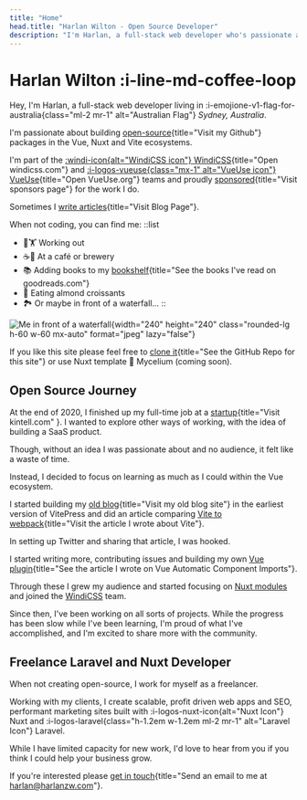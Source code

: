 ```yaml
---
title: "Home"
head.title: "Harlan Wilton - Open Source Developer"
description: "I'm Harlan, a full-stack web developer who's passionate about open-source. I like to build packages that delight while learning the inner complexities of the Vue, Nuxt and Vite ecosystems."
---
```


# Harlan Wilton :i-line-md-coffee-loop

Hey, I'm Harlan, a full-stack web developer living in :i-emojione-v1-flag-for-australia{class="ml-2 mr-1" alt="Australian Flag"} _Sydney, Australia_. 

I'm passionate about building [open-source](https://github.com/harlan-zw){title="Visit my Github"} packages in the Vue, Nuxt and Vite ecosystems.

I'm part of the [:windi-icon{alt="WindiCSS icon"} WindiCSS](https://windicss.com){title="Open windicss.com"} and [:i-logos-vueuse{class="mx-1" alt="VueUse icon"} VueUse](https://vueuse.org){title="Open VueUse.org"} teams and proudly [sponsored](/sponsors){title="Visit sponsors page"} for the work I do. 

Sometimes I [write articles](/blog){title="Visit Blog Page"}.

When not coding, you can find me:
::list
- 🏃🏋️ Working out 
- ☕🍺 At a café or brewery
- 📚 Adding books to my [bookshelf](https://www.goodreads.com/user/show/122898515-harlan-wilton){title="See the books I've read on goodreads.com"}
- 🥐 Eating almond croissants 
- 🏞️ Or maybe in front of a waterfall... 
::

![Me in front of a waterfall](/harlan-wilton.jpeg){width="240" height="240" class="rounded-lg h-60 w-60 mx-auto" format="jpeg" lazy="false"}

If you like this site please feel free to [clone it](https://github.com/harlan-zw/harlanzw.com){title="See the GitHub Repo for this site"} or use Nuxt template 🍄 Mycelium (coming soon).

## Open Source Journey

At the end of 2020, I finished up my full-time job at a [startup](https://kintell.com/){title="Visit kintell.com" }. I wanted to explore other ways of working,
with the idea of building a SaaS product.

Though, without an idea I was passionate about and no audience, it felt like a waste of time.

Instead, I decided to focus on learning as much as I could within the Vue ecosystem. 

I started building my [old blog](https://old.harlanzw.com){title="Visit my old blog site"}
in the earliest version of VitePress and did an article comparing [Vite to webpack](/blog/how-the-heck-does-vite-work){title="Visit the article I wrote about Vite"}.

In setting up Twitter and sharing that article, I was hooked.

I started writing more, contributing issues and building my own [Vue plugin](/blog/vue-automatic-component-imports){title="See the article I wrote on Vue Automatic Component Imports"}.

Through these I grew my audience and started focusing on [Nuxt modules](/projects) and joined the [WindiCSS](htttp://windicss.com) team.

Since then, I've been working on all sorts of projects. While the progress has been slow while I've been learning, I'm proud of what I've accomplished, 
and I'm excited to share more with the community.

## Freelance Laravel and Nuxt Developer

When not creating open-source, I work for myself as a freelancer. 

Working with my clients, I create scalable, profit driven web apps and SEO, performant marketing sites built with :i-logos-nuxt-icon{alt="Nuxt Icon"} Nuxt and :i-logos-laravel{class="h-1.2em w-1.2em ml-2 mr-1" alt="Laravel Icon"} Laravel.

While I have limited capacity for new work, I'd love to hear from you if you think I could help your business grow.

If you're interested please [get in touch](mailto:harlan@harlanzw.com){title="Send an email to me at harlan@harlanzw.com"}.

